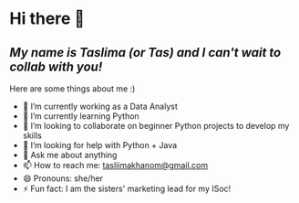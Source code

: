 # Hi there 👋 
## _My name is Taslima (or Tas) and I can't wait to collab with you!_

Here are some things about me :)

- 🔭 I’m currently working as a Data Analyst
- 🌱 I’m currently learning Python
- 👯 I’m looking to collaborate on beginner Python projects to develop my skills
- 🤔 I’m looking for help with Python + Java
- 💬 Ask me about anything
- 📫 How to reach me: tasliimakhanom@gmail.com
- 😄 Pronouns: she/her
- ⚡ Fun fact: I am the sisters' marketing lead for my ISoc!

